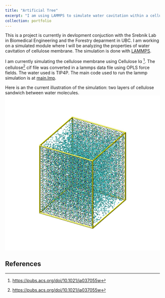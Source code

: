 ```yaml
---
title: "Artificial Tree"
excerpt: "I am using LAMMPS to simulate water cavitation within a cellulose membrane"
collection: portfolio
---
```


This is a project is currently in devlopment conjuction with the Srebnik Lab in Biomedical Engineering and the Forestry deparment in UBC. 
I am working on a simulated module where I will be analyzing the properties of water cavitation of cellulose membrane. The simulation is done with [LAMMPS](https://www.lammps.org/#gsc.tab=0). 

I am currently simulating the cellulose membrane using Cellulose Iα [^1]. The cellulose[^1] cif file was converted in a lammps data file using OPLS force fields. The water used is TIP4P. The main code used to run the lammp simulation is at [main.lmp](https://gitfront.io/r/janellecheung/QHBtzxc8cMTW/Compiled-projects/tree/Artifical%20Tree/). 

Here is an the current illustration of the simulation: two layers of cellulose sandwich between water molecules. 
![](/images/snap0.jpg) 

## References 
[^1]: https://pubs.acs.org/doi/10.1021/ja037055w